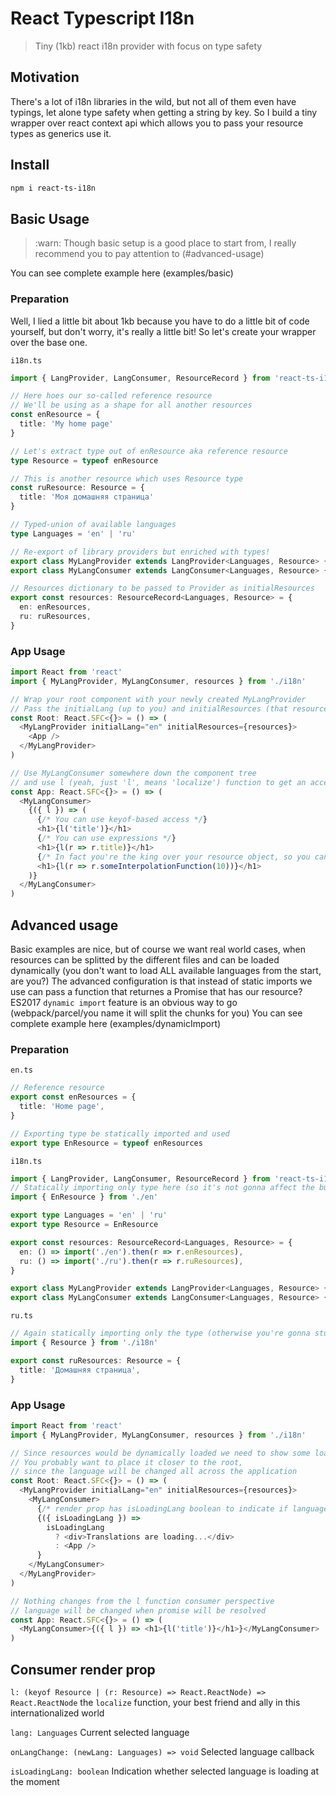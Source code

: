 # React Typescript I18n

> Tiny (1kb) react i18n provider with focus on type safety

## Motivation

There's a lot of i18n libraries in the wild, but not all of them even have typings, let alone type safety when getting a string by key.
So I build a tiny wrapper over react context api which allows you to pass your resource types as generics use it.

## Install

```sh
npm i react-ts-i18n
```

## Basic Usage

> :warn: Though basic setup is a good place to start from, I really recommend you to pay attention to (#advanced-usage)

You can see complete example here (examples/basic)

### Preparation

Well, I lied a little bit about 1kb because you have to do a little bit of code yourself, but don't worry, it's really a little bit!
So let's create your wrapper over the base one.

`i18n.ts`

```typescript
import { LangProvider, LangConsumer, ResourceRecord } from 'react-ts-i18n'

// Here hoes our so-called reference resource
// We'll be using as a shape for all another resources
const enResource = {
  title: 'My home page'
}

// Let's extract type out of enResource aka reference resource
type Resource = typeof enResource

// This is another resource which uses Resource type
const ruResource: Resource = {
  title: 'Моя домашняя страница'
}

// Typed-union of available languages
type Languages = 'en' | 'ru'

// Re-export of library providers but enriched with types!
export class MyLangProvider extends LangProvider<Languages, Resource> {}
export class MyLangConsumer extends LangConsumer<Languages, Resource> {}

// Resources dictionary to be passed to Provider as initialResources
export const resources: ResourceRecord<Languages, Resource> = {
  en: enResources,
  ru: ruResources,
}
```

### App Usage

```typescript
import React from 'react'
import { MyLangProvider, MyLangConsumer, resources } from './i18n'

// Wrap your root component with your newly created MyLangProvider
// Pass the initialLang (up to you) and initialResources (that resources we exported in i18n.ts wrapper)
const Root: React.SFC<{}> = () => (
  <MyLangProvider initialLang="en" initialResources={resources}>
    <App />
  </MyLangProvider>
)

// Use MyLangConsumer somewhere down the component tree
// and use l (yeah, just 'l', means 'localize') function to get an access to your resources
const App: React.SFC<{}> = () => (
  <MyLangConsumer>
    {({ l }) => (
      {/* You can use keyof-based access */}
      <h1>{l('title')}</h1>
      {/* You can use expressions */}
      <h1>{l(r => r.title)}</h1>
      {/* In fact you're the king over your resource object, so you can do whatever you want */}
      <h1>{l(r => r.someInterpolationFunction(10))}</h1>
    )}
  </MyLangConsumer>
)
```

## Advanced usage

Basic examples are nice, but of course we want real world cases, when resources can be splitted by the different files and can be loaded dynamically (you don't want to load ALL available languages from the start, are you?)
The advanced configuration is that instead of static imports we use can pass a function that returnes a Promise that has our resource?
ES2017 `dynamic import` feature is an obvious way to go (webpack/parcel/you name it will split the chunks for you)
You can see complete example here (examples/dynamicImport)

### Preparation

`en.ts`

```typescript
// Reference resource
export const enResources = {
  title: 'Home page',
}

// Exporting type be statically imported and used
export type EnResource = typeof enResources
```

`i18n.ts`

```typescript
import { LangProvider, LangConsumer, ResourceRecord } from 'react-ts-i18n'
// Statically importing only type here (so it's not gonna affect the bundle)
import { EnResource } from './en'

export type Languages = 'en' | 'ru'
export type Resource = EnResource

export const resources: ResourceRecord<Languages, Resource> = {
  en: () => import('./en').then(r => r.enResources),
  ru: () => import('./ru').then(r => r.ruResources),
}

export class MyLangProvider extends LangProvider<Languages, Resource> {}
export class MyLangConsumer extends LangConsumer<Languages, Resource> {}
```

`ru.ts`

```typescript
// Again statically importing only the type (otherwise you're gonna stumble into circular dependency problems)
import { Resource } from './i18n'

export const ruResources: Resource = {
  title: 'Домашняя страница',
}
```

### App Usage

```typescript
import React from 'react'
import { MyLangProvider, MyLangConsumer, resources } from './i18n'

// Since resources would be dynamically loaded we need to show some loader
// You probably want to place it closer to the root,
// since the language will be changed all across the application
const Root: React.SFC<{}> = () => (
  <MyLangProvider initialLang="en" initialResources={resources}>
    <MyLangConsumer>
      {/* render prop has isLoadingLang boolean to indicate if language is in the loading process */}
      {({ isLoadingLang }) =>
        isLoadingLang
          ? <div>Translations are loading...</div>
          : <App />
      }
    </MyLangConsumer>
  </MyLangProvider>
)

// Nothing changes from the l function consumer perspective
// language will be changed when promise will be resolved
const App: React.SFC<{}> = () => (
  <MyLangConsumer>{({ l }) => <h1>{l('title')}</h1>}</MyLangConsumer>
)
```

## Consumer render prop

`l: (keyof Resource | (r: Resource) => React.ReactNode) => React.ReactNode`
the `localize` function, your best friend and ally in this internationalized world

`lang: Languages` 
Current selected language

`onLangChange: (newLang: Languages) => void`
Selected language callback

`isLoadingLang: boolean`
Indication whether selected language is loading at the moment